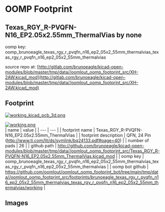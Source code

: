 # OOMP Footprint  
## Texas_RGY_R-PVQFN-N16_EP2.05x2.55mm_ThermalVias  by none  
  
oomp key: oomp_brunoeagle_texas_rgy_r_pvqfn_n16_ep2_05x2_55mm_thermalvias_texas_rgy_r_pvqfn_n16_ep2_05x2_55mm_thermalvias  
  
source repo at: [http://gitlab.com/brunoeagle/kicad-open-modules/blob/master/tmp/data//oomlout_oomp_footprint_src/XH-2AW.kicad_mod](http://gitlab.com/brunoeagle/kicad-open-modules/blob/master/tmp/data//oomlout_oomp_footprint_src/XH-2AW.kicad_mod)  
## Footprint  
  
[![working_kicad_pcb_3d.png](working_kicad_pcb_3d_600.png)](working_kicad_pcb_3d.png)  
  
[![working.png](working_600.png)](working.png)  
| name | value | 
| --- | --- | 
| footprint name | Texas_RGY_R-PVQFN-N16_EP2.05x2.55mm_ThermalVias | 
| footprint description | QFN, 24 Pin (http://www.ti.com/lit/ds/symlink/bq24133.pdf#page=40) | 
| number of pads | 26 | 
| github path | http://github.com/brunoeagle/kicad-open-modules/blob/master/tmp/data//oomlout_oomp_footprint_src/Texas_RGY_R-PVQFN-N16_EP2.05x2.55mm_ThermalVias.kicad_mod | 
| oomp key | oomp_brunoeagle_texas_rgy_r_pvqfn_n16_ep2_05x2_55mm_thermalvias_texas_rgy_r_pvqfn_n16_ep2_05x2_55mm_thermalvias | 
| oomp bot github | https://github.com/oomlout/oomlout_oomp_footprint_bot/tree/main/tmp/data//oomlout_oomp_footprint_src/footprints/brunoeagle_texas_rgy_r_pvqfn_n16_ep2_05x2_55mm_thermalvias_texas_rgy_r_pvqfn_n16_ep2_05x2_55mm_thermalvias/working | 
## Images  
